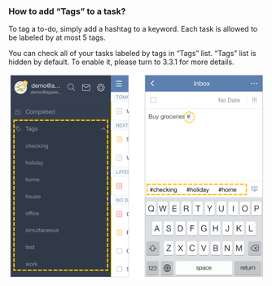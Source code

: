 ### How to add “Tags” to a task?
To tag a to-do, simply add a hashtag to a keyword. Each task is allowed to be labeled by at most 5 tags.

You can check all of your tasks labeled by tags in “Tags” list. “Tags” list is hidden by default. To enable it, please turn to 3.3.1 for more details. 

![](../images/iostag.png)